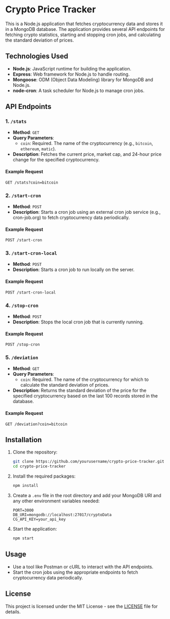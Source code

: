 # Crypto Price Tracker

This is a Node.js application that fetches cryptocurrency data and stores it in a MongoDB database. The application provides several API endpoints for fetching crypto statistics, starting and stopping cron jobs, and calculating the standard deviation of prices.

## Technologies Used

- **Node.js**: JavaScript runtime for building the application.
- **Express**: Web framework for Node.js to handle routing.
- **Mongoose**: ODM (Object Data Modeling) library for MongoDB and Node.js.
- **node-cron**: A task scheduler for Node.js to manage cron jobs.

## API Endpoints

### 1. `/stats`

- **Method**: `GET`
- **Query Parameters**:
  - `coin`: Required. The name of the cryptocurrency (e.g., `bitcoin`, `ethereum`, `matic`).
- **Description**: Fetches the current price, market cap, and 24-hour price change for the specified cryptocurrency.

#### Example Request

```
GET /stats?coin=bitcoin
```

### 2. `/start-cron`

- **Method**: `POST`
- **Description**: Starts a cron job using an external cron job service (e.g., cron-job.org) to fetch cryptocurrency data periodically.

#### Example Request

```
POST /start-cron
```

### 3. `/start-cron-local`

- **Method**: `POST`
- **Description**: Starts a cron job to run locally on the server.

#### Example Request

```
POST /start-cron-local
```

### 4. `/stop-cron`

- **Method**: `POST`
- **Description**: Stops the local cron job that is currently running.

#### Example Request

```
POST /stop-cron
```

### 5. `/deviation`

- **Method**: `GET`
- **Query Parameters**:
  - `coin`: Required. The name of the cryptocurrency for which to calculate the standard deviation of prices.
- **Description**: Returns the standard deviation of the price for the specified cryptocurrency based on the last 100 records stored in the database.

#### Example Request

```
GET /deviation?coin=bitcoin
```

## Installation

1. Clone the repository:

   ```bash
   git clone https://github.com/yourusername/crypto-price-tracker.git
   cd crypto-price-tracker
   ```

2. Install the required packages:

   ```bash
   npm install
   ```

3. Create a `.env` file in the root directory and add your MongoDB URI and any other environment variables needed:

   ```plaintext
   PORT=3000
   DB_URI=mongodb://localhost:27017/cryptoData
   CG_API_KEY=your_api_key
   ```

4. Start the application:

   ```bash
   npm start
   ```

## Usage

- Use a tool like Postman or cURL to interact with the API endpoints.
- Start the cron jobs using the appropriate endpoints to fetch cryptocurrency data periodically.

## License

This project is licensed under the MIT License - see the [LICENSE](LICENSE) file for details.
